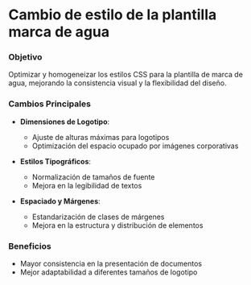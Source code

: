 # Cambio de estilo de la plantilla marca de agua

### Objetivo
Optimizar y homogeneizar los estilos CSS para la plantilla de marca de agua, mejorando la consistencia visual y la flexibilidad del diseño.

### Cambios Principales
- **Dimensiones de Logotipo**: 
  - Ajuste de alturas máximas para logotipos
  - Optimización del espacio ocupado por imágenes corporativas

- **Estilos Tipográficos**:
  - Normalización de tamaños de fuente
  - Mejora en la legibilidad de textos

- **Espaciado y Márgenes**:
  - Estandarización de clases de márgenes
  - Mejora en la estructura y distribución de elementos

### Beneficios
- Mayor consistencia en la presentación de documentos
- Mejor adaptabilidad a diferentes tamaños de logotipo


